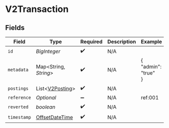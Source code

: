# V2Transaction


## Fields

| Field                                                                                     | Type                                                                                      | Required                                                                                  | Description                                                                               | Example                                                                                   |
| ----------------------------------------------------------------------------------------- | ----------------------------------------------------------------------------------------- | ----------------------------------------------------------------------------------------- | ----------------------------------------------------------------------------------------- | ----------------------------------------------------------------------------------------- |
| `id`                                                                                      | *BigInteger*                                                                              | :heavy_check_mark:                                                                        | N/A                                                                                       |                                                                                           |
| `metadata`                                                                                | Map<String, *String*>                                                                     | :heavy_check_mark:                                                                        | N/A                                                                                       | {<br/>"admin": "true"<br/>}                                                               |
| `postings`                                                                                | List<[V2Posting](../../models/shared/V2Posting.md)>                                       | :heavy_check_mark:                                                                        | N/A                                                                                       |                                                                                           |
| `reference`                                                                               | *Optional<String>*                                                                        | :heavy_minus_sign:                                                                        | N/A                                                                                       | ref:001                                                                                   |
| `reverted`                                                                                | *boolean*                                                                                 | :heavy_check_mark:                                                                        | N/A                                                                                       |                                                                                           |
| `timestamp`                                                                               | [OffsetDateTime](https://docs.oracle.com/javase/8/docs/api/java/time/OffsetDateTime.html) | :heavy_check_mark:                                                                        | N/A                                                                                       |                                                                                           |